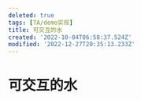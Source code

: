 ```yaml
---
deleted: true
tags: [TA/demo实现]
title: 可交互的水
created: '2022-10-04T06:58:37.524Z'
modified: '2022-12-27T20:35:13.233Z'
---
```


# 可交互的水
